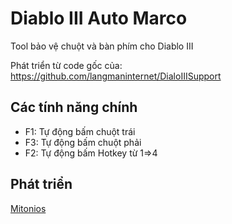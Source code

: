 # Diablo III Auto Marco
Tool bảo vệ chuột và bàn phím cho Diablo III

Phát triển từ code gốc của: https://github.com/langmaninternet/DialoIIISupport

Các tính năng chính
------------
- F1: Tự động bấm chuột trái
- F3: Tự động bấm chuột phải
- F2: Tự động bấm Hotkey từ 1=>4

Phát triển
------------
[Mitonios](http://mitonios.com/)
